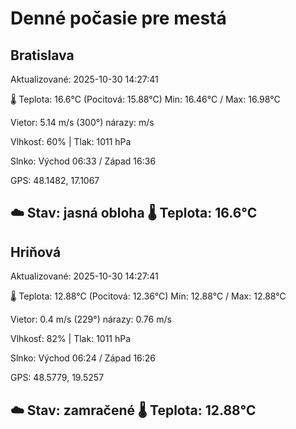 ﻿# Denné počasie pre mestá

## Bratislava
Aktualizované: 2025-10-30 14:27:41

🌡️ Teplota: 16.6°C 
(Pocitová: 15.88°C)
Min: 16.46°C / Max: 16.98°C

Vietor: 5.14 m/s    (300°) 
nárazy:  m/s

Vlhkosť: 60% | Tlak: 1011 hPa

Slnko: Východ 06:33 / Západ 16:36

GPS: 48.1482, 17.1067

☁️ Stav: jasná obloha        🌡️ Teplota: 16.6°C
---

## Hriňová
Aktualizované: 2025-10-30 14:27:41

🌡️ Teplota: 12.88°C 
(Pocitová: 12.36°C)
Min: 12.88°C / Max: 12.88°C

Vietor: 0.4 m/s (229°)
nárazy: 0.76 m/s

Vlhkosť: 82% | Tlak: 1011 hPa

Slnko: Východ 06:24 / Západ 16:26

GPS: 48.5779, 19.5257

☁️ Stav: zamračené        🌡️ Teplota: 12.88°C
---
